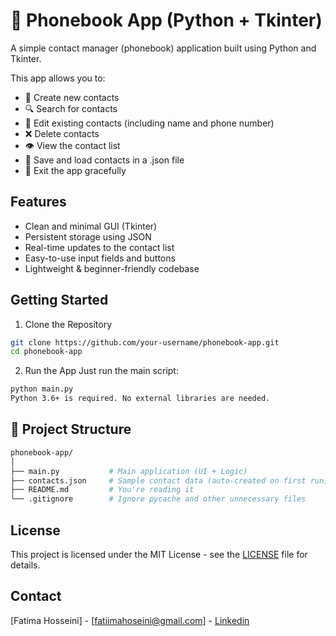# 📱 Phonebook App (Python + Tkinter)
A simple contact manager (phonebook) application built using Python and Tkinter.

This app allows you to:
- 📇 Create new contacts
- 🔍 Search for contacts
- 📝 Edit existing contacts (including name and phone number)
- ❌ Delete contacts
- 👁️ View the contact list
- 💾 Save and load contacts in a .json file
- 🚪 Exit the app gracefully

## Features
- Clean and minimal GUI (Tkinter)
- Persistent storage using JSON
- Real-time updates to the contact list
- Easy-to-use input fields and buttons
- Lightweight & beginner-friendly codebase

## Getting Started
1. Clone the Repository
```bash
git clone https://github.com/your-username/phonebook-app.git
cd phonebook-app
```

2. Run the App
Just run the main script:
```bash
python main.py
Python 3.6+ is required. No external libraries are needed.
```

## 📂 Project Structure
```bash
phonebook-app/
│
├── main.py           # Main application (UI + Logic)
├── contacts.json     # Sample contact data (auto-created on first run)
├── README.md         # You're reading it
└── .gitignore        # Ignore pycache and other unnecessary files
```

## License
This project is licensed under the MIT License - see the [LICENSE](LICENSE) file for details.

## Contact
[Fatima Hosseini] - [fatiimahoseini@gmail.com] - [Linkedin](https://www.linkedin.com/in/fatiimahoseini)
